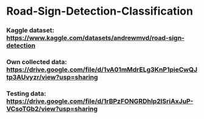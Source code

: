 # Road-Sign-Detection-Classification

### Kaggle dataset: https://www.kaggle.com/datasets/andrewmvd/road-sign-detection
### Own collected data: https://drive.google.com/file/d/1vA01mMdrELg3KnP1pieCwQJtp3AUvyzr/view?usp=sharing
### Testing data: https://drive.google.com/file/d/1rBPzFONGRDhIp2lSriAxJuP-VCsoTGb2/view?usp=sharing
